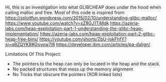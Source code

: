 Hi, this is an investigation into what GLIBCHEAP does under the hood when calling malloc and free. Most of this code is inspired from:
https://sploitfun.wordpress.com/2015/02/10/understanding-glibc-malloc/ 
https://www.youtube.com/watch?v=sZ8GJ1TiMdk 
https://azeria-labs.com/heap-exploitation-part-1-understanding-the-glibc-heap-implementation/
https://azeria-labs.com/heap-exploitation-part-2-glibc-heap-free-bins/ 
https://youtube.com/shorts/ZbU-lokFhfY?si=qBZQYKBKGsyow7l8 
https://developer.ibm.com/articles/pa-dalign/

Limitations Of This Project:
- The pointers to the heap can only be located in the heap and the stack.
- No packed structures that mess up the memory alignment
- No Tricks that obscure the pointers (XOR linked lists)